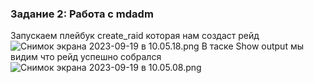 ### Задание 2: Работа с mdadm

Запускаем плейбук create_raid которая нам создаст рейд 
![Снимок экрана 2023-09-19 в 10.05.18.png](..%2F..%2F..%2FDesktop%2F%D0%A1%D0%BD%D0%B8%D0%BC%D0%BE%D0%BA%20%D1%8D%D0%BA%D1%80%D0%B0%D0%BD%D0%B0%202023-09-19%20%D0%B2%2010.05.18.png)
В таске Show output мы видим что рейд успешно собрался
![Снимок экрана 2023-09-19 в 10.05.08.png](..%2F..%2F..%2FDesktop%2F%D0%A1%D0%BD%D0%B8%D0%BC%D0%BE%D0%BA%20%D1%8D%D0%BA%D1%80%D0%B0%D0%BD%D0%B0%202023-09-19%20%D0%B2%2010.05.08.png)